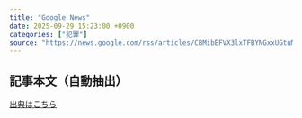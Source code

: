 ```yaml
---
title: "Google News"
date: 2025-09-29 15:23:00 +0900
categories: ["犯罪"]
source: "https://news.google.com/rss/articles/CBMibEFVX3lxTFBYNGxxUGtuMmowZG1EZzJtQVF3RnRRR0MzelpwYkdHdFdzbC01UTd0SDd1M19jQkZPazlPTjFNWWI3UmR5U0g1Q3luSVJTRXVYaF9hQ08xVVhXZEFNdF9uVzRselhZdVVzbXZETw?oc=5"
---
```


## 記事本文（自動抽出）
<body class="y0K44d EA71Tc" id="readabilityBody"></body>

[出典はこちら](https://news.google.com/rss/articles/CBMibEFVX3lxTFBYNGxxUGtuMmowZG1EZzJtQVF3RnRRR0MzelpwYkdHdFdzbC01UTd0SDd1M19jQkZPazlPTjFNWWI3UmR5U0g1Q3luSVJTRXVYaF9hQ08xVVhXZEFNdF9uVzRselhZdVVzbXZETw?oc=5)
